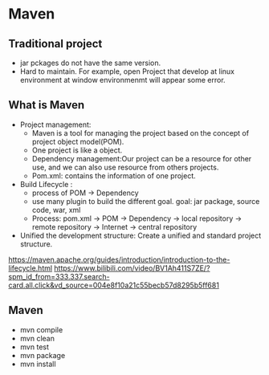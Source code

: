# Maven

## Traditional project
- jar pckages do not have the same version.
- Hard to maintain. For example, open Project that develop at linux environment at window environmenmt will appear some error.

## What is Maven
- Project management: 
  - Maven is a tool for managing the project based on the concept of project object model(POM).
  - One project is like a object.
  - Dependency management:Our project can be a resource for other use, and we can also use resource from others projects. 
  - Pom.xml: contains the information of one project.
- Build Lifecycle : 
  - process of POM -> Dependency
  - use many plugin to build the different goal. goal: jar package, source code, war, xml 
  - Process: pom.xml -> POM -> Dependency -> local repository -> remote repository -> Internet -> central repository
- Unified the development structure: Create a unified and standard project structure.

https://maven.apache.org/guides/introduction/introduction-to-the-lifecycle.html
https://www.bilibili.com/video/BV1Ah411S7ZE/?spm_id_from=333.337.search-card.all.click&vd_source=004e8f10a21c55becb57d8295b5ff681


## Maven
- mvn compile
- mvn clean
- mvn test
- mvn package
- mvn install
